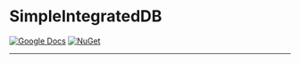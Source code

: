 # SimpleIntegratedDB
[![Google Docs](https://img.shields.io/badge/CSharpPCX01-white?logo=googledocs)](https://docs.google.com/document/d/1WklC7uUxb0f2fIU8F1iiW3T_hbpQSNKuQ2hqFdNAmfU/edit?usp=sharing) [![NuGet](https://img.shields.io/badge/NuGet-004880?logo=nuget
)]()

****

<!-- TODO Marketing -->